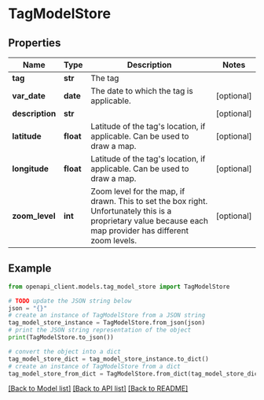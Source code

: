 # TagModelStore


## Properties

Name | Type | Description | Notes
------------ | ------------- | ------------- | -------------
**tag** | **str** | The tag | 
**var_date** | **date** | The date to which the tag is applicable. | [optional] 
**description** | **str** |  | [optional] 
**latitude** | **float** | Latitude of the tag&#39;s location, if applicable. Can be used to draw a map. | [optional] 
**longitude** | **float** | Latitude of the tag&#39;s location, if applicable. Can be used to draw a map. | [optional] 
**zoom_level** | **int** | Zoom level for the map, if drawn. This to set the box right. Unfortunately this is a proprietary value because each map provider has different zoom levels. | [optional] 

## Example

```python
from openapi_client.models.tag_model_store import TagModelStore

# TODO update the JSON string below
json = "{}"
# create an instance of TagModelStore from a JSON string
tag_model_store_instance = TagModelStore.from_json(json)
# print the JSON string representation of the object
print(TagModelStore.to_json())

# convert the object into a dict
tag_model_store_dict = tag_model_store_instance.to_dict()
# create an instance of TagModelStore from a dict
tag_model_store_from_dict = TagModelStore.from_dict(tag_model_store_dict)
```
[[Back to Model list]](../README.md#documentation-for-models) [[Back to API list]](../README.md#documentation-for-api-endpoints) [[Back to README]](../README.md)


